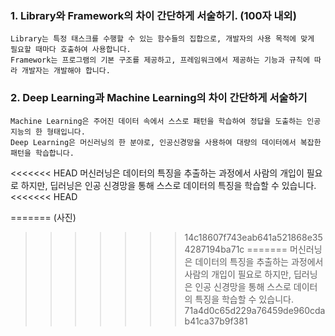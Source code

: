 ### 1. Library와 Framework의 차이 간단하게 서술하기. (100자 내외)

    Library는 특정 태스크를 수행할 수 있는 함수들의 집합으로, 개발자의 사용 목적에 맞게 필요할 때마다 호출하여 사용합니다. 
    Framework는 프로그램의 기본 구조를 제공하고, 프레임워크에서 제공하는 기능과 규칙에 따라 개발자는 개발해야 합니다. 

### 2. Deep Learning과 Machine Learning의 차이 간단하게 서술하기

    Machine Learning은 주어진 데이터 속에서 스스로 패턴을 학습하여 정답을 도출하는 인공지능의 한 형태입니다. 
    Deep Learning은 머신러닝의 한 분야로, 인공신경망을 사용하여 대량의 데이터에서 복잡한 패턴을 학습합니다.
<<<<<<< HEAD
    머신러닝은 데이터의 특징을 추출하는 과정에서 사람의 개입이 필요로 하지만, 딥러닝은 인공 신경망을 통해 스스로 데이터의 특징을 학습할 수 있습니다.  
<<<<<<< HEAD

=======
    (사진)
>>>>>>> 14c18607f743eab641a521868e354287194ba71c
=======
    머신러닝은 데이터의 특징을 추출하는 과정에서 사람의 개입이 필요로 하지만, 딥러닝은 인공 신경망을 통해 스스로 데이터의 특징을 학습할 수 있습니다. 
>>>>>>> 71a4d0c65d229a76459de960cdab41ca37b9f381

